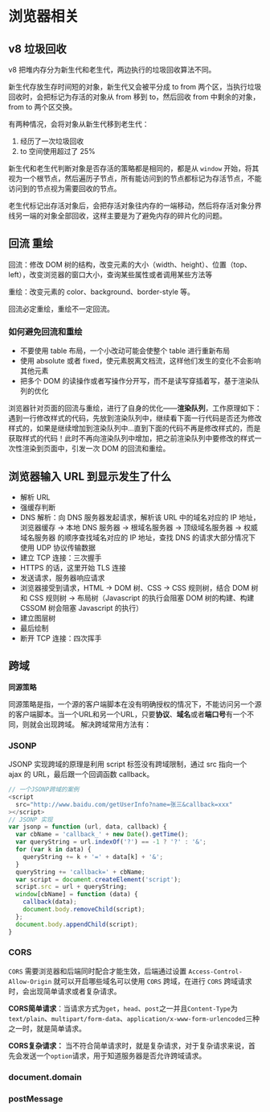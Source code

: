 # 浏览器相关

## v8 垃圾回收

v8 把堆内存分为新生代和老生代，两边执行的垃圾回收算法不同。

新生代存放生存时间短的对象，新生代又会被平分成 to from 两个区，当执行垃圾回收时，会把标记为存活的对象从 from 移到 to，然后回收 from 中剩余的对象，from to 两个区交换。

有两种情况，会将对象从新生代移到老生代：

1. 经历了一次垃圾回收
2. to 空间使用超过了 25%

新生代和老生代判断对象是否存活的策略都是相同的，都是从 `window` 开始，将其视为一个根节点，然后遍历子节点，所有能访问到的节点都标记为存活节点，不能访问到的节点视为需要回收的节点。

老生代标记出存活对象后，会把存活对象往内存的一端移动，然后将存活对象分界线另一端的对象全部回收，这样主要是为了避免内存的碎片化的问题。

## 回流 重绘

回流：修改 DOM 树的结构，改变元素的大小（width、height）、位置（top、left），改变浏览器的窗口大小，查询某些属性或者调用某些方法等

重绘：改变元素的 color、background、border-style 等。

回流必定重绘，重绘不一定回流。

### 如何避免回流和重绘

- 不要使用 table 布局，一个小改动可能会使整个 table 进行重新布局
- 使用 absolute 或者 fixed，使元素脱离文档流，这样他们发生的变化不会影响其他元素
- 把多个 DOM 的读操作或者写操作分开写，而不是读写穿插着写，基于渲染队列的优化

浏览器针对页面的回流与重绘，进行了自身的优化——**渲染队列**，工作原理如下：遇到一行修改样式的代码，先放到渲染队列中，继续看下面一行代码是否还为修改样式的，如果是继续增加到渲染队列中...直到下面的代码不再是修改样式的，而是获取样式的代码！此时不再向渲染队列中增加，把之前渲染队列中要修改的样式一次性渲染到页面中，引发一次 DOM 的回流和重绘。

## 浏览器输入 URL 到显示发生了什么

- 解析 URL
- 强缓存判断
- DNS 解析：向 DNS 服务器发起请求，解析该 URL 中的域名对应的 IP 地址，浏览器缓存 -> 本地 DNS 服务器 -> 根域名服务器 -> 顶级域名服务器 -> 权威域名服务器 的顺序查找域名对应的 IP 地址，查找 DNS 的请求大部分情况下使用 UDP 协议传输数据
- 建立 TCP 连接：三次握手
- HTTPS 的话，这里开始 TLS 连接
- 发送请求，服务器响应请求
- 浏览器接受到请求，HTML → DOM 树、CSS → CSS 规则树，结合 DOM 树和 CSS 规则树 → 布局树（Javascript 的执行会阻塞 DOM 树的构建、构建 CSSOM 树会阻塞 Javascript 的执行）
- 建立图层树
- 最后绘制
- 断开 TCP 连接：四次挥手

## 跨域

**同源策略**

同源策略是指，一个源的客户端脚本在没有明确授权的情况下，不能访问另一个源的客户端脚本。当一个URL和另一个URL，只要**协议**、**域名**或者**端口号**有一个不同，则就会出现跨域。 解决跨域常用方法有：

### JSONP

JSONP 实现跨域的原理是利用 script 标签没有跨域限制，通过 src 指向一个 ajax 的 URL，最后跟一个回调函数 callback。

```js
// 一个JSONP跨域的案例
<script 
  src="http://www.baidu.com/getUserInfo?name=张三&callback=xxx"
></script>
// JSONP 实现
var jsonp = function (url, data, callback) {
  var cbName = 'callback_' + new Date().getTime();
  var queryString = url.indexOf('?') == -1 ? '?' : '&';
  for (var k in data) {
    queryString += k + '=' + data[k] + '&';
  }
  queryString += 'callback=' + cbName;
  var script = document.createElement('script');
  script.src = url + queryString;
  window[cbName] = function (data) {
    callback(data);
    document.body.removeChild(script);
  };
  document.body.appendChild(script);
}
```

### CORS

`CORS` 需要浏览器和后端同时配合才能生效，后端通过设置 `Access-Control-Allow-Origin` 就可以开启哪些域名可以使用 `CORS` 跨域，在进行 `CORS` 跨域请求时，会出现简单请求或者复杂请求。

**CORS简单请求**：当请求方式为`get`，`head`、`post`之一并且`Content-Type`为`text/plain`、`multipart/form-data`、`application/x-www-form-urlencoded`三种之一时，就是简单请求。

**CORS复杂请求：** 当不符合简单请求时，就是复杂请求，对于复杂请求来说，首先会发送一个`option`请求，用于知道服务器是否允许跨域请求。

### document.domain

### postMessage
